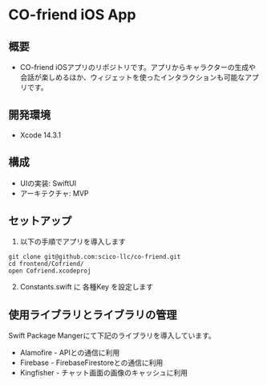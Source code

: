 # CO-friend iOS App

## 概要
- CO-friend iOSアプリのリポジトリです。アプリからキャラクターの生成や会話が楽しめるほか、ウィジェットを使ったインタラクションも可能なアプリです。

## 開発環境
- Xcode 14.3.1

## 構成
- UIの実装: SwiftUI
- アーキテクチャ: MVP

## セットアップ
1. 以下の手順でアプリを導入します
```
git clone git@github.com:scico-llc/co-friend.git
cd frontend/Cofriend/
open Cofriend.xcodeproj
```
2. Constants.swift に 各種Key を設定します


## 使用ライブラリとライブラリの管理
Swift Package Mangerにて下記のライブラリを導入しています。

- Alamofire - APIとの通信に利用
- Firebase - FirebaseFirestoreとの通信に利用
- Kingfisher - チャット画面の画像のキャッシュに利用
